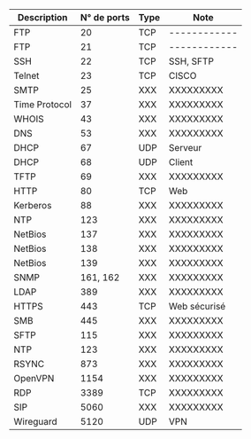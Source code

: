 | Description   | N° de ports | Type | Note         |
| ------------- | ----------- | ---- | ------------ |
| FTP           | 20          | TCP  | ------------ |
| FTP           | 21          | TCP  | ------------ |
| SSH           | 22          | TCP  | SSH, SFTP    |
| Telnet        | 23          | TCP  | CISCO        |
| SMTP          | 25          | XXX  | XXXXXXXXX    |
| Time Protocol | 37          | XXX  | XXXXXXXXX    |
| WHOIS         | 43          | XXX  | XXXXXXXXX    |
| DNS           | 53          | XXX  | XXXXXXXXX    |
| DHCP          | 67          | UDP  | Serveur      |
| DHCP          | 68          | UDP  | Client       |
| TFTP          | 69          | XXX  | XXXXXXXXX    |
| HTTP          | 80          | TCP  | Web          |
| Kerberos      | 88          | XXX  | XXXXXXXXX    |
| NTP           | 123         | XXX  | XXXXXXXXX    |
| NetBios       | 137         | XXX  | XXXXXXXXX    |
| NetBios       | 138         | XXX  | XXXXXXXXX    |
| NetBios       | 139         | XXX  | XXXXXXXXX    |
| SNMP          | 161, 162    | XXX  | XXXXXXXXX    |
| LDAP          | 389         | XXX  | XXXXXXXXX    |
| HTTPS         | 443         | TCP  | Web sécurisé |
| SMB           | 445         | XXX  | XXXXXXXXX    |
| SFTP          | 115         | XXX  | XXXXXXXXX    |
| NTP           | 123         | XXX  | XXXXXXXXX    |
| RSYNC         | 873         | XXX  | XXXXXXXXX    |
| OpenVPN       | 1154        | XXX  | XXXXXXXXX    |
| RDP           | 3389        | TCP  | XXXXXXXXX    |
| SIP           | 5060        | XXX  | XXXXXXXXX    |
| Wireguard     | 5120        | UDP  | VPN          |
